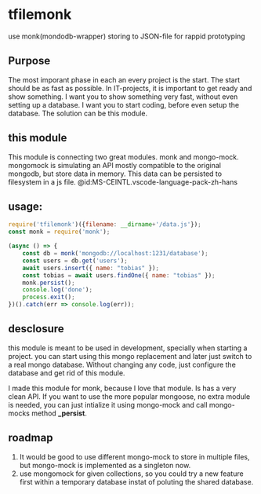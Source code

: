 # tfilemonk
use monk(mondodb-wrapper) storing to JSON-file for rappid prototyping


## Purpose
The most imporant phase in each an every project is the start. The start should be as fast as possible. In IT-projects, it is important to get ready and show something. I want you to show something very fast, without even setting up a database. I want you to start coding, before even setup the database. The solution can be this module.

## this module
This module is connecting two great modules. monk and mongo-mock. mongomock is simulating an API mostly compatible to the original mongodb, but store data in memory. This data can be persisted to filesystem in a js file.
@id:MS-CEINTL.vscode-language-pack-zh-hans
## usage:
```js
require('tfilemonk')({filename: __dirname+'/data.js'});
const monk = require('monk');

(async () => {
    const db = monk('mongodb://localhost:1231/database');
    const users = db.get('users');
    await users.insert({ name: "tobias" });
    const tobias = await users.findOne({ name: "tobias" });
    monk.persist();
    console.log('done');
    process.exit();
})().catch(err => console.log(err));
```

## desclosure
this module is meant to be used in development, specially when starting a project. you can start using this mongo replacement and later just switch to a real mongo database. Without changing any code, just configure the database and get rid of this module.

I made this module for monk, because I love that module. Is has a very clean API. If you want to use the more popular mongoose, no extra module is needed, you can just intialize it using mongo-mock and call mongo-mocks method **_persist**.  


## roadmap
1. It would be good to use different mongo-mock to store in multiple files, but mongo-mock is implemented as a singleton now.
2. use mongomock for given collections, so you could try a new feature first within a temporary database instat of poluting the shared database.

